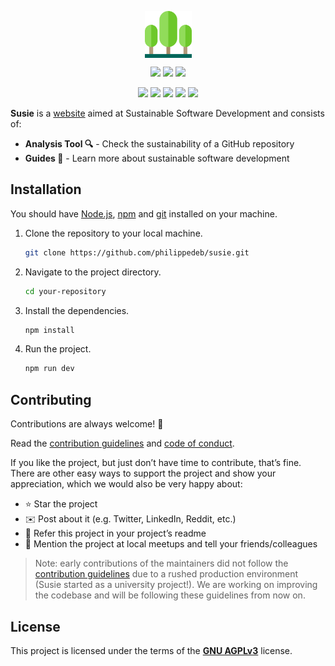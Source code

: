 <p align="center">
    <img src='public/susie.svg' style="display: block;
  margin-left: auto;
  margin-right: auto;
  width: 75px;">
</p>


<p align="center">
    <img src='https://img.shields.io/badge/version-soon%20releasing-yellow'>
    <img src='https://img.shields.io/badge/release%20date-april%202023-red'>
    <img src='https://img.shields.io/website-up-down-green-red/http/philippedeb.github.io/susie/.svg'>
</p>

<p align="center">
    <img src='https://img.shields.io/badge/typescript-%23007ACC.svg?style=for-the-badge&logo=typescript&logoColor=white'>
    <img src='https://img.shields.io/badge/react-%2320232a.svg?style=for-the-badge&logo=react&logoColor=%2361DAFB'>
    <img src='https://img.shields.io/badge/bootstrap-%23563D7C.svg?style=for-the-badge&logo=bootstrap&logoColor=white'>
    <img src='https://img.shields.io/badge/vite-%23646CFF.svg?style=for-the-badge&logo=vite&logoColor=white'>
    <img src='https://img.shields.io/badge/github%20pages-121013?style=for-the-badge&logo=github&logoColor=white'>

</p>

**Susie** is a <a href="https://philippedeb.github.io/susie/" target="_blank" rel="noopener noreferrer">website</a> aimed at Sustainable Software Development and consists of:

* **Analysis Tool 🔍** - Check the sustainability of a GitHub repository
* **Guides 📰** - Learn more about sustainable software development



## Installation

You should have [Node.js](https://nodejs.org/en/), [npm](https://www.npmjs.com/) and [git](https://git-scm.com/) installed on your machine.

1. Clone the repository to your local machine.
    ```bash
    git clone https://github.com/philippedeb/susie.git
    ```


2. Navigate to the project directory.
    ```bash
    cd your-repository
    ```

3. Install the dependencies.
    ```bash
    npm install
    ```

4. Run the project.
    ```bash
    npm run dev
    ```

## Contributing

Contributions are always welcome! 👋 

Read the [contribution guidelines](CONTRIBUTING.md) and [code of conduct](CODE_OF_CONDUCT.md). 

If you like the project, but just don’t have time to contribute, that’s fine. There are other easy ways to support the project and show your appreciation, which we would also be very happy about:

* ⭐ Star the project
* ✉️ Post about it (e.g. Twitter, LinkedIn, Reddit, etc.)
* 🔗 Refer this project in your project’s readme
* 💬 Mention the project at local meetups and tell your friends/colleagues

> Note: early contributions of the maintainers did not follow the [contribution guidelines](CONTRIBUTING.md) due to a rushed production environment (Susie started as a university project!). We are working on improving the codebase and will be following these guidelines from now on.

## License
This project is licensed under the terms of the **[GNU AGPLv3](LICENSE)** license.
